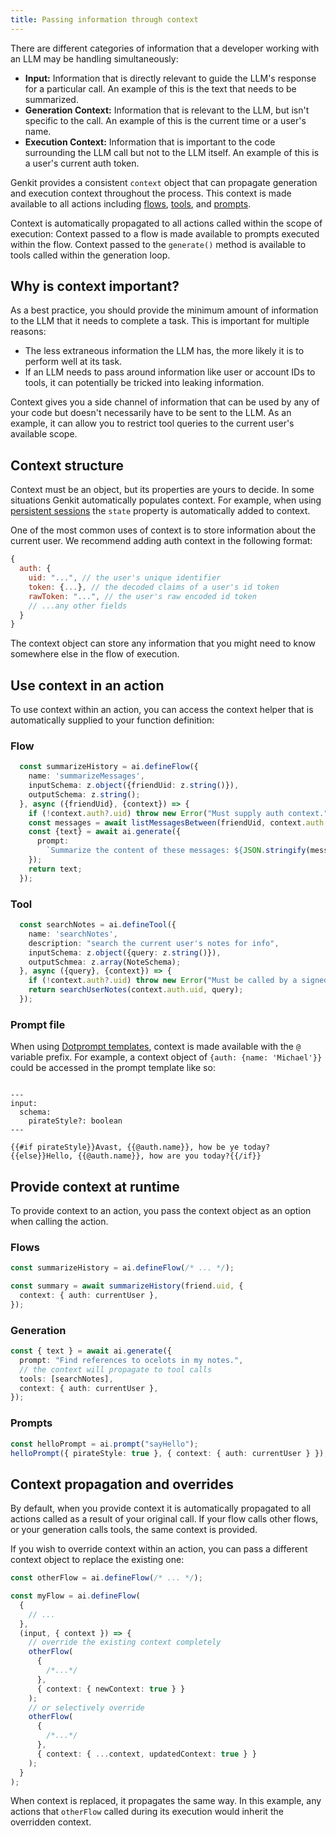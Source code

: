 ```yaml
---
title: Passing information through context
---
```


There are different categories of information that a developer working
with an LLM may be handling simultaneously:

- **Input:** Information that is directly relevant to guide the LLM's response
  for a particular call. An example of this is the text that needs to be
  summarized.
- **Generation Context:** Information that is relevant to the LLM, but isn't
  specific to the call. An example of this is the current time or a user's name.
- **Execution Context:** Information that is important to the code surrounding
  the LLM call but not to the LLM itself. An example of this is a user's
  current auth token.

Genkit provides a consistent `context` object that can propagate generation and
execution context throughout the process. This context is made available to all
actions including [flows](/guides/flows), [tools](/guides/tool-calling), and
[prompts](/guides/dotprompt).

Context is automatically propagated to all actions called within the scope of
execution: Context passed to a flow is made available to prompts executed
within the flow. Context passed to the `generate()` method is available to
tools called within the generation loop.

## Why is context important?

As a best practice, you should provide the minimum amount of information to the
LLM that it needs to complete a task. This is important for multiple reasons:

- The less extraneous information the LLM has, the more likely it is to perform
  well at its task.
- If an LLM needs to pass around information like user or account IDs to tools,
  it can potentially be tricked into leaking information.

Context gives you a side channel of information that can be used by any of your
code but doesn't necessarily have to be sent to the LLM. As an example, it can
allow you to restrict tool queries to the current user's available scope.

## Context structure

Context must be an object, but its properties are yours to decide. In some
situations Genkit automatically populates context. For example, when using
[persistent sessions](/guides/chat) the `state` property is automatically added to
context.

One of the most common uses of context is to store information about the current
user. We recommend adding auth context in the following format:

```js
{
  auth: {
    uid: "...", // the user's unique identifier
    token: {...}, // the decoded claims of a user's id token
    rawToken: "...", // the user's raw encoded id token
    // ...any other fields
  }
}
```

The context object can store any information that you might need to know
somewhere else in the flow of execution.

## Use context in an action

To use context within an action, you can access the context helper
that is automatically supplied to your function definition:

### Flow

```ts
  const summarizeHistory = ai.defineFlow({
    name: 'summarizeMessages',
    inputSchema: z.object({friendUid: z.string()}),
    outputSchema: z.string();
  }, async ({friendUid}, {context}) => {
    if (!context.auth?.uid) throw new Error("Must supply auth context.");
    const messages = await listMessagesBetween(friendUid, context.auth.uid);
    const {text} = await ai.generate({
      prompt:
        `Summarize the content of these messages: ${JSON.stringify(messages)}`,
    });
    return text;
  });
```

### Tool

```ts
  const searchNotes = ai.defineTool({
    name: 'searchNotes',
    description: "search the current user's notes for info",
    inputSchema: z.object({query: z.string()}),
    outputSchmea: z.array(NoteSchema);
  }, async ({query}, {context}) => {
    if (!context.auth?.uid) throw new Error("Must be called by a signed-in user.");
    return searchUserNotes(context.auth.uid, query);
  });
```

### Prompt file

When using [Dotprompt templates](/guides/dotprompt), context is made available with the
`@` variable prefix. For example, a context object of
`{auth: {name: 'Michael'}}` could be accessed in the prompt template like so:

```dotprompt

---
input:
  schema:
    pirateStyle?: boolean
---

{{#if pirateStyle}}Avast, {{@auth.name}}, how be ye today?{{else}}Hello, {{@auth.name}}, how are you today?{{/if}}
```

## Provide context at runtime

To provide context to an action, you pass the context object as an option
when calling the action.

### Flows

```ts
const summarizeHistory = ai.defineFlow(/* ... */);

const summary = await summarizeHistory(friend.uid, {
  context: { auth: currentUser },
});
```

### Generation

```ts
const { text } = await ai.generate({
  prompt: "Find references to ocelots in my notes.",
  // the context will propagate to tool calls
  tools: [searchNotes],
  context: { auth: currentUser },
});
```

### Prompts

```ts
const helloPrompt = ai.prompt("sayHello");
helloPrompt({ pirateStyle: true }, { context: { auth: currentUser } });
```

## Context propagation and overrides

By default, when you provide context it is automatically propagated to all
actions called as a result of your original call. If your flow calls other
flows, or your generation calls tools, the same context is provided.

If you wish to override context within an action, you can pass a different
context object to replace the existing one:

```ts
const otherFlow = ai.defineFlow(/* ... */);

const myFlow = ai.defineFlow(
  {
    // ...
  },
  (input, { context }) => {
    // override the existing context completely
    otherFlow(
      {
        /*...*/
      },
      { context: { newContext: true } }
    );
    // or selectively override
    otherFlow(
      {
        /*...*/
      },
      { context: { ...context, updatedContext: true } }
    );
  }
);
```

When context is replaced, it propagates the same way. In this example,
any actions that `otherFlow` called during its execution would inherit the
overridden context.
